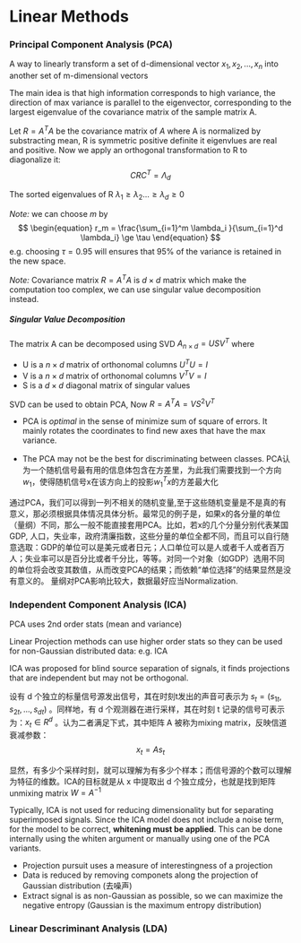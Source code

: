# Linear Methods

### Principal Component Analysis (PCA)

A way to linearly transform a set of d-dimensional vector $x_1, x_2, ..., x_n$ into another set of m-dimensional vectors

The main idea is that high information corresponds to high variance, the direction of max variance is parallel to the eigenvector, corresponding to the largest eigenvalue of the covariance matrix of the sample matrix A. 


Let $R = A^TA$ be the covariance matrix of $A$ where A is normalized by substracting mean, R is symmetric positive definite it eigenvlues are real and positive. Now we apply an orthogonal transformation to R to diagonalize it:
$$
\begin{equation}
CRC^T = \Lambda_d
\end{equation}
$$

The sorted eigenvalues of R $\lambda_1 \ge \lambda_2...\ge \lambda_d \ge 0$ 

*Note:* we can choose $m$ by 
$$
\begin{equation}
r_m = \frac{\sum_{i=1}^m \lambda_i }{\sum_{i=1}^d \lambda_i} \ge \tau  
\end{equation}
$$
e.g. choosing $\tau = 0.95$ will ensures that 95% of the variance is retained in the new space.

*Note:* Covariance matrix $R = A^TA$ is $d\times d$ matrix which make the computation too complex, we can use singular value decomposition instead.

##### Singular Value Decomposition
The matrix A can be decomposed using SVD $A_{n\times d} = USV^T$ where
- U is a $n\times d$ matrix of orthonomal columns $U^TU = I$
- V is a $n\times d$ matrix of orthonomal columns $V^TV = I$
- S is a $d\times d$ diagonal matrix of singular values

SVD can be used to obtain PCA, Now $R = A^TA = VS^2V^T$


- PCA is *optimal* in the sense of minimize sum of square of errors. It mainly rotates the coordinates to find new axes that have the max variance.

- The PCA may not be the best for discriminating between classes. 
PCA认为一个随机信号最有用的信息体包含在方差里，为此我们需要找到一个方向 $w_{1}$，使得随机信号x在该方向上的投影$w_1^T x$的方差最大化

通过PCA，我们可以得到一列不相关的随机变量,至于这些随机变量是不是真的有意义，那必须根据具体情况具体分析。最常见的例子是，如果x的各分量的单位（量纲）不同，那么一般不能直接套用PCA。比如，若x的几个分量分别代表某国GDP, 人口，失业率，政府清廉指数，这些分量的单位全都不同，而且可以自行随意选取：GDP的单位可以是美元或者日元；人口单位可以是人或者千人或者百万人；失业率可以是百分比或者千分比，等等。对同一个对象（如GDP）选用不同的单位将会改变其数值，从而改变PCA的结果；而依赖“单位选择”的结果显然是没有意义的。 量纲对PCA影响比较大，数据最好应当Normalization.

### Independent Component Analysis (ICA)

PCA uses 2nd order stats (mean and variance)

Linear Projection methods can use higher order stats so they can be used for non-Gaussian distributed data: e.g. ICA

ICA was proposed for blind source separation of signals, it finds projections that are independent but may not be orthogonal.

设有 d 个独立的标量信号源发出信号，其在时刻t发出的声音可表示为 $s_t=(s_{1t},s_{2t},...,s_{dt})$ 。同样地，有 d 个观测器在进行采样，其在时刻 t 记录的信号可表示为：$x_t \in R^d$ 。认为二者满足下式，其中矩阵 A  被称为mixing matrix，反映信道衰减参数：
$$
\begin{equation}
x_t = As_t
\end{equation}
$$

显然，有多少个采样时刻，就可以理解为有多少个样本；而信号源的个数可以理解为特征的维数。ICA的目标就是从 x 中提取出 d 个独立成分，也就是找到矩阵unmixing matrix $W = A^{-1}$


Typically, ICA is not used for reducing dimensionality but for separating superimposed signals. Since the ICA model does not include a noise term, for the model to be correct, **whitening must be applied**. 
This can be done internally using the whiten argument or manually using one of the PCA variants.

- Projection pursuit uses a measure of interestingness of a projection
- Data is reduced by removing componets along the projection of Gaussian distribution (去噪声)
- Extract signal is as non-Gaussian as possible, so we can maximize the negative entropy (Gaussian is the maximum entropy distribution)

### Linear Descriminant Analysis (LDA)



